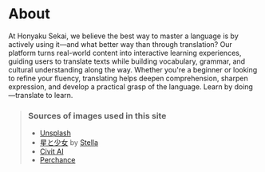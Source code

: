 # About

At Honyaku Sekai, we believe the best way to master a language is by actively using it—and what better way than through translation? Our platform turns real-world content into interactive learning experiences, guiding users to translate texts while building vocabulary, grammar, and cultural understanding along the way. Whether you're a beginner or looking to refine your fluency, translating helps deepen comprehension, sharpen expression, and develop a practical grasp of the language. Learn by doing—translate to learn.

> ### Sources of images used in this site
> - [Unsplash](https://unsplash.com/)
> - [星と少女](https://www.pixiv.net/artworks/108916539) by [Stella](https://www.pixiv.net/users/93273965)
> - [Civit AI](https://civitai.com/)
> - [Perchance](https://perchance.org/)